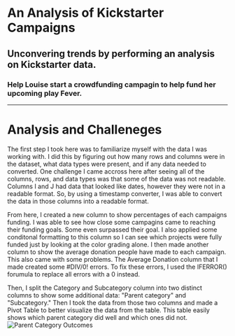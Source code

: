 # An Analysis of Kickstarter Campaigns

## Unconvering trends by performing an analysis on Kickstarter data.  

### Help Louise start a crowdfunding campagin to help fund her upcoming play Fever.

---

# Analysis and Challeneges
 
 The first step I took here was to familiarize myself with the data I was working with. I did this by figuring out how many rows and columns were in the dataset, what data types were present, and if any data needed to converted. One challenge I came accross here after seeing all of the columns, rows, and data types was that some of the data was not readable. Columns I and J had data that looked like dates, however they were not in a readable format. So, by using a timestamp converter, I was able to convert the data in those columns into a readable format.

  From here, I created a new column to show percentages of each campaigns funding. I was able to see how close some campagins came to reaching their funding goals. Some even surpassed their goal. I also applied some conditonal formatting to this column so I can see which projects were fully funded just by looking at the color grading alone. I then made another column to show the average donation people have made to each campaign. This also came with some problems. The Average Donation column that I made created some #DIV/0! errors. To fix these errors, I used the IFERROR() forumula to replace all errors with a 0 instead. 

  Then, I split the Category and Subcategory column into two distinct columns to show some additional data: "Parent category" and "Subcategory." Then I took the data from those two columns and made a Pivot Table to better visualize the data from the table. This table easily shows which parent category did well and which ones did not.
![Parent Category Outcomes](https://user-images.githubusercontent.com/80054925/111880548-2aae1800-897a-11eb-8f9e-38b3a963961d.png)
